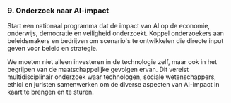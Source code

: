
### **9. Onderzoek naar AI-impact**

Start een nationaal programma dat de impact van AI op de economie, onderwijs, democratie en veiligheid onderzoekt. Koppel onderzoekers aan beleidsmakers en bedrijven om scenario's te ontwikkelen die directe input geven voor beleid en strategie.

We moeten niet alleen investeren in de technologie zelf, maar ook in het begrijpen van de maatschappelijke gevolgen ervan. Dit vereist multidisciplinair onderzoek waar technologen, sociale wetenschappers, ethici en juristen samenwerken om de diverse aspecten van AI-impact in kaart te brengen en te sturen.
